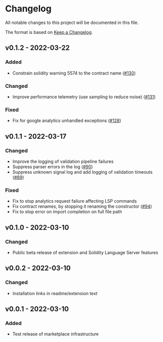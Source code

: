 # Changelog

All notable changes to this project will be documented in this file.

The format is based on [Keep a Changelog](https://keepachangelog.com/en/1.0.0/).

## v0.1.2 - 2022-03-22

### Added

- Constrain solidity warning 5574 to the contract name ([#130](https://github.com/NomicFoundation/hardhat-vscode/pull/130))

### Changed

- Improve performance telemetry (use sampling to reduce noise) ([#131](https://github.com/NomicFoundation/hardhat-vscode/pull/131))

### Fixed

- Fix for google analytics unhandled exceptions ([#128](https://github.com/NomicFoundation/hardhat-vscode/pull/128))

## v0.1.1 - 2022-03-17

### Changed

- Improve the logging of validation pipeline failures
- Suppress parser errors in the log ([#90](https://github.com/NomicFoundation/hardhat-vscode/issues/90))
- Suppress unknown signal log and add logging of validation timeouts ([#89](https://github.com/NomicFoundation/hardhat-vscode/issues/89))

### Fixed

- Fix to stop analytics request failure affecting LSP commands
- Fix contract renames, by stopping it renaming the constructor ([#94](https://github.com/NomicFoundation/hardhat-vscode/issues/94))
- Fix to stop error on import completion on full file path

## v0.1.0 - 2022-03-10

### Changed

- Public beta release of extension and Solidity Language Server features

## v0.0.2 - 2022-03-10

### Changed

- Installation links in readme/extension text

## v0.0.1 - 2022-03-10

### Added

- Test release of marketplace infrastructure
